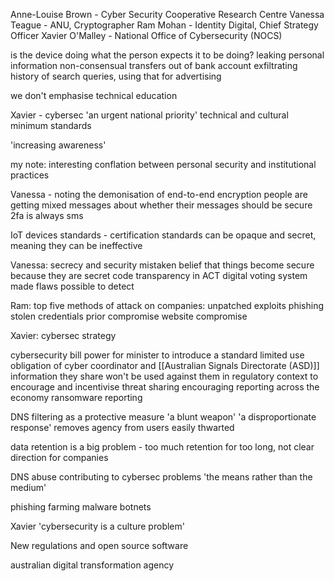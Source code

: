 Anne-Louise Brown - Cyber Security Cooperative Research Centre
Vanessa Teague - ANU, Cryptographer
Ram Mohan - Identity Digital, Chief Strategy Officer
Xavier O'Malley - National Office of Cybersecurity (NOCS)

is the device doing what the person expects it to be doing?
leaking personal information
non-consensual transfers out of bank account
exfiltrating history of search queries, using that for advertising

we don't emphasise technical education

Xavier - cybersec 'an urgent national priority'
technical and cultural minimum standards

'increasing awareness'

my note: interesting conflation between personal security and institutional practices

Vanessa - noting the demonisation of end-to-end encryption
people are getting mixed messages about whether their messages should be secure
2fa is always sms

IoT devices standards - certification standards can be opaque and secret, meaning they can be ineffective

Vanessa:
secrecy and security
mistaken belief that things become secure because they are secret
code transparency in ACT digital voting system made flaws possible to detect

Ram:
top five methods of attack on companies:
unpatched exploits
phishing
stolen credentials
prior compromise
website compromise

Xavier:
cybersec strategy

cybersecurity bill
power for minister to introduce a standard
limited use obligation of cyber coordinator and [[Australian Signals Directorate (ASD)]]
information they share won't be used against them in regulatory context
to encourage and incentivise threat sharing
encouraging reporting across the economy
ransomware reporting


DNS filtering as a protective measure
'a blunt weapon' 'a disproportionate response'
removes agency from users
easily thwarted

data retention is a big problem - too much retention for too long, not clear direction for companies

DNS abuse contributing to cybersec problems
'the means rather than the medium'

phishing
farming
malware
botnets

Xavier 'cybersecurity is a culture problem'


New regulations and open source software

australian digital transformation agency